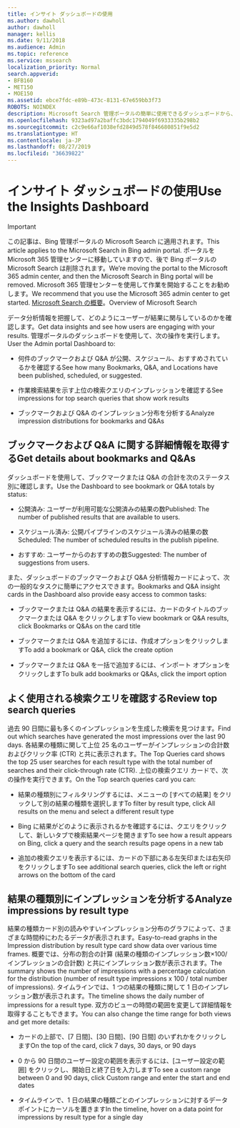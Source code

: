 ```yaml
---
title: インサイト ダッシュボードの使用
ms.author: dawholl
author: dawholl
manager: kellis
ms.date: 9/11/2018
ms.audience: Admin
ms.topic: reference
ms.service: mssearch
localization_priority: Normal
search.appverid:
- BFB160
- MET150
- MOE150
ms.assetid: ebce7fdc-e89b-473c-8131-67e659bb3f73
ROBOTS: NOINDEX
description: Microsoft Search 管理ポータルの簡単に使用できるダッシュボードから、メトリックスを分析して、コンテンツを管理します。
ms.openlocfilehash: 9323ad97a2baffc3bdc1794049f6933335b298b2
ms.sourcegitcommit: c2c9e66af1038efd2849d578f846680851f9e5d2
ms.translationtype: HT
ms.contentlocale: ja-JP
ms.lasthandoff: 08/27/2019
ms.locfileid: "36639822"
---
```

# <a name="use-the-insights-dashboard"></a><span data-ttu-id="8eed7-103">インサイト ダッシュボードの使用</span><span class="sxs-lookup"><span data-stu-id="8eed7-103">Use the Insights Dashboard</span></span>

> [!IMPORTANT]
> <span data-ttu-id="8eed7-104">この記事は、Bing 管理ポータルの Microsoft Search に適用されます。</span><span class="sxs-lookup"><span data-stu-id="8eed7-104">This article applies to the Microsoft Search in Bing admin portal.</span></span> <span data-ttu-id="8eed7-105">ポータルを Microsoft 365 管理センターに移動していますので、後で Bing ポータルの Microsoft Search は削除されます。</span><span class="sxs-lookup"><span data-stu-id="8eed7-105">We’re moving the portal to the Microsoft 365 admin center, and then the Microsoft Search in Bing portal will be removed.</span></span> <span data-ttu-id="8eed7-106">Microsoft 365 管理センターを使用して作業を開始することをお勧めします。</span><span class="sxs-lookup"><span data-stu-id="8eed7-106">We recommend that you use the Microsoft 365 admin center to get started.</span></span> <span data-ttu-id="8eed7-107">[Microsoft Search の概要](overview-microsoft-search.md)。</span><span class="sxs-lookup"><span data-stu-id="8eed7-107">Overview of Microsoft Search</span></span>
    
<span data-ttu-id="8eed7-108">データ分析情報を把握して、どのようにユーザーが結果に関与しているのかを確認します。</span><span class="sxs-lookup"><span data-stu-id="8eed7-108">Get data insights and see how users are engaging with your results.</span></span> <span data-ttu-id="8eed7-109">管理ポータルのダッシュボードを使用して、次の操作を実行します。</span><span class="sxs-lookup"><span data-stu-id="8eed7-109">User the Admin portal Dashboard to:</span></span>
  
- <span data-ttu-id="8eed7-110">何件のブックマークおよび Q&A が公開、スケジュール、おすすめされているかを確認する</span><span class="sxs-lookup"><span data-stu-id="8eed7-110">See how many Bookmarks, Q&A, and Locations have been published, scheduled, or suggested.</span></span>
    
- <span data-ttu-id="8eed7-111">作業検索結果を示す上位の検索クエリのインプレッションを確認する</span><span class="sxs-lookup"><span data-stu-id="8eed7-111">See impressions for top search queries that show work results</span></span>
    
- <span data-ttu-id="8eed7-112">ブックマークおよび Q&A のインプレッション分布を分析する</span><span class="sxs-lookup"><span data-stu-id="8eed7-112">Analyze impression distributions for bookmarks and Q&As</span></span>
    
## <a name="get-details-about-bookmarks-and-qas"></a><span data-ttu-id="8eed7-113">ブックマークおよび Q&A に関する詳細情報を取得する</span><span class="sxs-lookup"><span data-stu-id="8eed7-113">Get details about bookmarks and Q&As</span></span>

<span data-ttu-id="8eed7-114">ダッシュボードを使用して、ブックマークまたは Q&A の合計を次のステータス別に確認します。</span><span class="sxs-lookup"><span data-stu-id="8eed7-114">Use the Dashboard to see bookmark or Q&A totals by status:</span></span>
  
- <span data-ttu-id="8eed7-115">公開済み: ユーザーが利用可能な公開済みの結果の数</span><span class="sxs-lookup"><span data-stu-id="8eed7-115">Published: The number of published results that are available to users.</span></span>
    
- <span data-ttu-id="8eed7-116">スケジュール済み: 公開パイプラインのスケジュール済みの結果の数</span><span class="sxs-lookup"><span data-stu-id="8eed7-116">Scheduled: The number of scheduled results in the publish pipeline.</span></span>
    
- <span data-ttu-id="8eed7-117">おすすめ: ユーザーからのおすすめの数</span><span class="sxs-lookup"><span data-stu-id="8eed7-117">Suggested: The number of suggestions from users.</span></span>
    
<span data-ttu-id="8eed7-118">また、ダッシュボードのブックマークおよび Q&A 分析情報カードによって、次の一般的なタスクに簡単にアクセスできます。</span><span class="sxs-lookup"><span data-stu-id="8eed7-118">Bookmarks and Q&A insight cards in the Dashboard also provide easy access to common tasks:</span></span>
  
- <span data-ttu-id="8eed7-119">ブックマークまたは Q&A の結果を表示するには、カードのタイトルのブックマークまたは Q&A をクリックします</span><span class="sxs-lookup"><span data-stu-id="8eed7-119">To view bookmark or Q&A results, click Bookmarks or Q&As on the card title</span></span>
    
- <span data-ttu-id="8eed7-120">ブックマークまたは Q&A を追加するには、作成オプションをクリックします</span><span class="sxs-lookup"><span data-stu-id="8eed7-120">To add a bookmark or Q&A, click the create option</span></span>
    
- <span data-ttu-id="8eed7-121">ブックマークまたは Q&A を一括で追加するには、インポート オプションをクリックします</span><span class="sxs-lookup"><span data-stu-id="8eed7-121">To bulk add bookmarks or Q&As, click the import option</span></span>
    
## <a name="review-top-search-queries"></a><span data-ttu-id="8eed7-122">よく使用される検索クエリを確認する</span><span class="sxs-lookup"><span data-stu-id="8eed7-122">Review top search queries</span></span>

<span data-ttu-id="8eed7-123">過去 90 日間に最も多くのインプレッションを生成した検索を見つけます。</span><span class="sxs-lookup"><span data-stu-id="8eed7-123">Find out which searches have generated the most impressions over the last 90 days.</span></span> <span data-ttu-id="8eed7-124">各結果の種類に関して上位 25 名のユーザーがインプレッションの合計数およびクリック率 (CTR) と共に表示されます。</span><span class="sxs-lookup"><span data-stu-id="8eed7-124">The Top Queries card shows the top 25 user searches for each result type with the total number of searches and their click-through rate (CTR).</span></span> <span data-ttu-id="8eed7-125">上位の検索クエリ カードで、次の操作を実行できます。</span><span class="sxs-lookup"><span data-stu-id="8eed7-125">On the Top search queries card you can:</span></span>
  
- <span data-ttu-id="8eed7-126">結果の種類別にフィルタリングするには、メニューの [すべての結果] をクリックして別の結果の種類を選択します</span><span class="sxs-lookup"><span data-stu-id="8eed7-126">To filter by result type, click All results on the menu and select a different result type</span></span>
    
- <span data-ttu-id="8eed7-127">Bing に結果がどのように表示されるかを確認するには、クエリをクリックして、新しいタブで検索結果ページを開きます</span><span class="sxs-lookup"><span data-stu-id="8eed7-127">To see how a result appears on Bing, click a query and the search results page opens in a new tab</span></span>
    
- <span data-ttu-id="8eed7-128">追加の検索クエリを表示するには、カードの下部にある左矢印または右矢印をクリックします</span><span class="sxs-lookup"><span data-stu-id="8eed7-128">To see additional search queries, click the left or right arrows on the bottom of the card</span></span>
    
## <a name="analyze-impressions-by-result-type"></a><span data-ttu-id="8eed7-129">結果の種類別にインプレッションを分析する</span><span class="sxs-lookup"><span data-stu-id="8eed7-129">Analyze impressions by result type</span></span>

<span data-ttu-id="8eed7-130">結果の種類カード別の読みやすいインプレッション分布のグラフによって、さまざまな時間枠にわたるデータが表示されます。</span><span class="sxs-lookup"><span data-stu-id="8eed7-130">Easy-to-read graphs in the Impression distribution by result type card show data over various time frames.</span></span> <span data-ttu-id="8eed7-131">概要では、分布の割合の計算 (結果の種類のインプレッション数×100/インプレッションの合計数) と共にインプレッション数が表示されます。</span><span class="sxs-lookup"><span data-stu-id="8eed7-131">The summary shows the number of impressions with a percentage calculation for the distribution (number of result type impressions x 100 / total number of impressions).</span></span> <span data-ttu-id="8eed7-132">タイムラインでは、1 つの結果の種類に関して 1 日のインプレッション数が表示されます。</span><span class="sxs-lookup"><span data-stu-id="8eed7-132">The timeline shows the daily number of impressions for a result type.</span></span> <span data-ttu-id="8eed7-133">双方のビューの時間の範囲を変更して詳細情報を取得することもできます。</span><span class="sxs-lookup"><span data-stu-id="8eed7-133">You can also change the time range for both views and get more details:</span></span>
  
- <span data-ttu-id="8eed7-134">カードの上部で、[7 日間]、[30 日間]、[90 日間] のいずれかをクリックします</span><span class="sxs-lookup"><span data-stu-id="8eed7-134">On the top of the card, click 7 days, 30 days, or 90 days</span></span>
    
- <span data-ttu-id="8eed7-135">0 から 90 日間のユーザー設定の範囲を表示するには、[ユーザー設定の範囲] をクリックし、開始日と終了日を入力します</span><span class="sxs-lookup"><span data-stu-id="8eed7-135">To see a custom range between 0 and 90 days, click Custom range and enter the start and end dates</span></span>
    
- <span data-ttu-id="8eed7-136">タイムラインで、1 日の結果の種類ごとのインプレッションに対するデータ ポイントにカーソルを置きます</span><span class="sxs-lookup"><span data-stu-id="8eed7-136">In the timeline, hover on a data point for impressions by result type for a single day</span></span>

  

